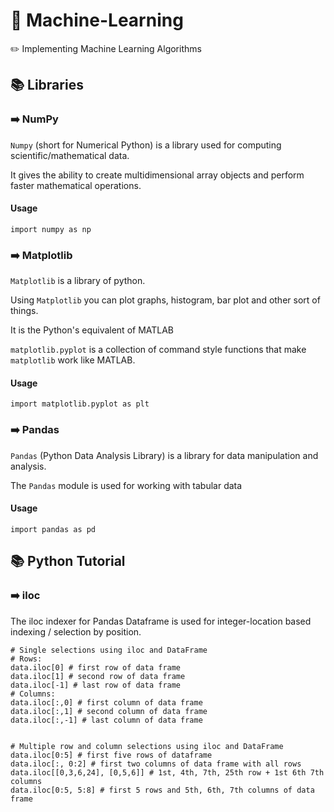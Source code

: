 # :rocket: Machine-Learning

:pencil2: Implementing Machine Learning Algorithms


## :books: Libraries

### :arrow_right: NumPy

`Numpy` (short for Numerical Python) is a library used for computing scientific/mathematical data.

It gives the ability to create multidimensional array objects and perform faster mathematical operations.

#### Usage
`import numpy as np`

### :arrow_right: Matplotlib

`Matplotlib` is a library of python.

Using `Matplotlib` you can plot graphs, histogram, bar plot and other sort of things.

It is the Python's equivalent of MATLAB

`matplotlib.pyplot` is a collection of command style functions that make `matplotlib` work like MATLAB.

#### Usage
`import matplotlib.pyplot as plt`

### :arrow_right: Pandas

`Pandas` (Python Data Analysis Library) is a library for data manipulation and analysis.

The `Pandas` module is used for working with tabular data

#### Usage
`import pandas as pd`

## :books: Python Tutorial

### :arrow_right: iloc

The iloc indexer for Pandas Dataframe is used for integer-location based indexing / selection by position.

```
# Single selections using iloc and DataFrame
# Rows:
data.iloc[0] # first row of data frame
data.iloc[1] # second row of data frame
data.iloc[-1] # last row of data frame
# Columns:
data.iloc[:,0] # first column of data frame
data.iloc[:,1] # second column of data frame
data.iloc[:,-1] # last column of data frame
```
```

# Multiple row and column selections using iloc and DataFrame
data.iloc[0:5] # first five rows of dataframe
data.iloc[:, 0:2] # first two columns of data frame with all rows
data.iloc[[0,3,6,24], [0,5,6]] # 1st, 4th, 7th, 25th row + 1st 6th 7th columns
data.iloc[0:5, 5:8] # first 5 rows and 5th, 6th, 7th columns of data frame
```



